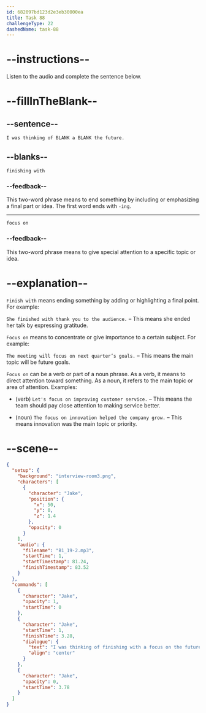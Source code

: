 ```yaml
---
id: 682097bd123d2e3eb30000ea
title: Task 88
challengeType: 22
dashedName: task-88
---
```


<!-- (Audio) Jake: I was thinking of finishing with a focus on the future. -->

# --instructions--

Listen to the audio and complete the sentence below.

# --fillInTheBlank--

## --sentence--

`I was thinking of BLANK a BLANK the future.`

## --blanks--

`finishing with`

### --feedback--

This two-word phrase means to end something by including or emphasizing a final part or idea. The first word ends with `-ing`.

---

`focus on`

### --feedback--

This two-word phrase means to give special attention to a specific topic or idea.

# --explanation--

`Finish with` means ending something by adding or highlighting a final point. For example:

`She finished with thank you to the audience.` – This means she ended her talk by expressing gratitude.

`Focus on` means to concentrate or give importance to a certain subject. For example:

`The meeting will focus on next quarter’s goals.` – This means the main topic will be future goals.

`Focus on` can be a verb or part of a noun phrase. As a verb, it means to direct attention toward something. As a noun, it refers to the main topic or area of attention. Examples:

- (verb) `Let's focus on improving customer service.` – This means the team should pay close attention to making service better.

- (noun) `The focus on innovation helped the company grow.` – This means innovation was the main topic or priority.

# --scene--

```json
{
  "setup": {
    "background": "interview-room3.png",
    "characters": [
      {
        "character": "Jake",
        "position": {
          "x": 50,
          "y": 0,
          "z": 1.4
        },
        "opacity": 0
      }
    ],
    "audio": {
      "filename": "B1_19-2.mp3",
      "startTime": 1,
      "startTimestamp": 81.24,
      "finishTimestamp": 83.52
    }
  },
  "commands": [
    {
      "character": "Jake",
      "opacity": 1,
      "startTime": 0
    },
    {
      "character": "Jake",
      "startTime": 1,
      "finishTime": 3.28,
      "dialogue": {
        "text": "I was thinking of finishing with a focus on the future.",
        "align": "center"
      }
    },
    {
      "character": "Jake",
      "opacity": 0,
      "startTime": 3.78
    }
  ]
}
```
